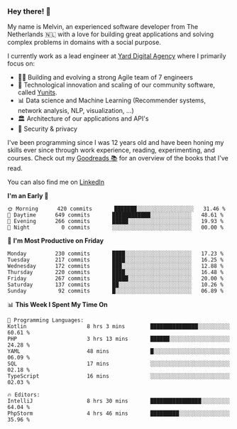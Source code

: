 ### Hey there! 👋

My name is Melvin, an experienced software developer from The Netherlands 🇳🇱 with a love for building great applications and solving complex problems in domains with a social purpose. 

I currently work as a lead engineer at [Yard Digital Agency](https://github.com/yardinternet) where I primarily focus on:

* 👏🏼 Building and evolving a strong Agile team of 7 engineers
* 🚀 Technological innovation and scaling of our community software, called [Yunits](https://www.yunits.com/).
* 📊 Data science and Machine Learning (Recommender systems, network analysis, NLP, visualization, ...)
* 🏛 Architecture of our applications and API's
* 🔐 Security & privacy

I've been programming since I was 12 years old and have been honing my skills ever since through work experience, reading, experimenting, and courses.
Check out my [Goodreads 📚](https://goodreads.com/melvinkoopmans) for an overview of the books that I've read. 

You can also find me on [LinkedIn](https://www.linkedin.com/in/melvinkoopmans)

<!--START_SECTION:waka-->
**I'm an Early 🐤** 

```text
🌞 Morning      420 commits       ███████░░░░░░░░░░░░░░░░░░   31.46 % 
🌆 Daytime      649 commits       ████████████░░░░░░░░░░░░░   48.61 % 
🌃 Evening      266 commits       █████░░░░░░░░░░░░░░░░░░░░   19.93 % 
🌙 Night          0 commits       ░░░░░░░░░░░░░░░░░░░░░░░░░   00.00 % 

```
📅 **I'm Most Productive on Friday** 

```text
Monday         230 commits       ████░░░░░░░░░░░░░░░░░░░░░   17.23 % 
Tuesday        217 commits       ████░░░░░░░░░░░░░░░░░░░░░   16.25 % 
Wednesday      172 commits       ███░░░░░░░░░░░░░░░░░░░░░░   12.88 % 
Thursday       220 commits       ████░░░░░░░░░░░░░░░░░░░░░   16.48 % 
Friday         267 commits       █████░░░░░░░░░░░░░░░░░░░░   20.00 % 
Saturday       137 commits       ██░░░░░░░░░░░░░░░░░░░░░░░   10.26 % 
Sunday          92 commits       █░░░░░░░░░░░░░░░░░░░░░░░░   06.89 % 

```


📊 **This Week I Spent My Time On** 

```text
💬 Programming Languages: 
Kotlin                   8 hrs 3 mins        ███████████████░░░░░░░░░░   60.61 % 
PHP                      3 hrs 13 mins       ██████░░░░░░░░░░░░░░░░░░░   24.28 % 
YAML                     48 mins             █░░░░░░░░░░░░░░░░░░░░░░░░   06.09 % 
SQL                      17 mins             ░░░░░░░░░░░░░░░░░░░░░░░░░   02.18 % 
TypeScript               16 mins             ░░░░░░░░░░░░░░░░░░░░░░░░░   02.03 % 

🔥 Editors: 
IntelliJ                 8 hrs 30 mins       ████████████████░░░░░░░░░   64.04 % 
PhpStorm                 4 hrs 46 mins       █████████░░░░░░░░░░░░░░░░   35.96 % 

```


<!--END_SECTION:waka-->
